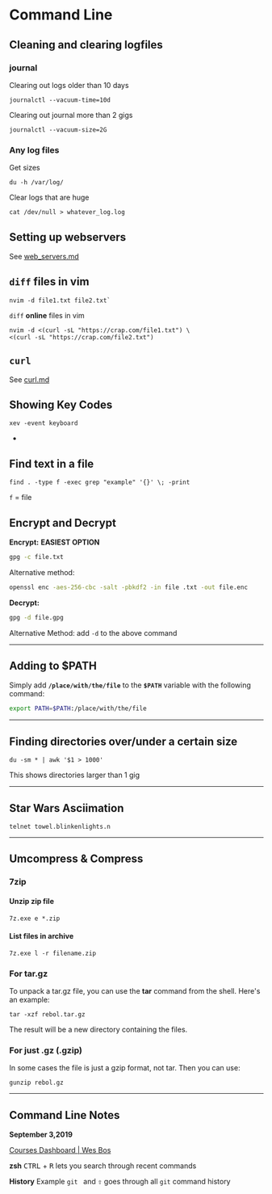 # Command Line

## Cleaning and clearing logfiles

### journal

Clearing out logs older than 10 days

```shell
journalctl --vacuum-time=10d
```

Clearing out journal more than 2 gigs

```shell
journalctl --vacuum-size=2G
```

### Any log files

Get sizes 

```shell
du -h /var/log/
```

Clear logs that are huge

```shell
cat /dev/null > whatever_log.log 
```

## Setting up webservers

See [web_servers.md](web_servers.md)

## `diff` files in vim

```shell
nvim -d file1.txt file2.txt`
```

`diff` **online** files in vim

```shell
nvim -d <(curl -sL "https://crap.com/file1.txt") \
<(curl -sL "https://crap.com/file2.txt")
```

## `curl`

See [curl.md](curl.md)

## Showing Key Codes

```shell
xev -event keyboard
```

-

## Find text in a file

```shell
find . -type f -exec grep "example" '{}' \; -print
```

`f` = file

## Encrypt and Decrypt

**Encrypt:**
**EASIEST OPTION**

```bash
gpg -c file.txt
```

Alternative method:

```bash
openssl enc -aes-256-cbc -salt -pbkdf2 -in file .txt -out file.enc
```

**Decrypt:**

```bash
gpg -d file.gpg
```

Alternative Method:
add `-d` to the above command

---

## Adding to $PATH

Simply add **`/place/with/the/file`** to the **`$PATH`** variable with the following command:

```bash
export PATH=$PATH:/place/with/the/file
```

---

## Finding directories over/under a certain size

```shell
du -sm * | awk '$1 > 1000'
```

This shows directories larger than 1 gig

---


## Star Wars Asciimation

```shell
telnet towel.blinkenlights.n
```

---

## Umcompress & Compress

### 7zip

#### Unzip zip file

```shell
7z.exe e *.zip
```

#### List files in archive

```shell
7z.exe l -r filename.zip
```

### For tar.gz

To unpack a tar.gz file, you can use the **tar** command from the shell. Here's an example:

```shell
tar -xzf rebol.tar.gz
```

The result will be a new directory containing the files.

### For just .gz (.gzip)

In some cases the file is just a gzip format, not tar. Then you can use:

```shell
gunzip rebol.gz
```

---

## Command Line Notes

**September 3,2019**

[Courses Dashboard | Wes Bos](https://courses.wesbos.com/account/access/5cdc7ba285f96c03c1e44b42/view/195975829)

**zsh**
<kbd>CTRL</kbd> + <kbd>R</kbd> lets you search through recent commands

**History**
Example `git ` and <kbd>⇧</kbd> goes through all `git` command history 

